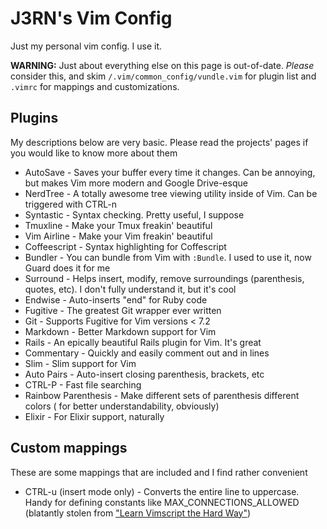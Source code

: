 # J3RN's Vim Config

Just my personal vim config. I use it.

**WARNING:** Just about everything else on this page is out-of-date. *Please*
consider this, and skim `/.vim/common_config/vundle.vim` for plugin list and
`.vimrc` for mappings and customizations.

## Plugins
My descriptions below are very basic. Please read the projects' pages if you
would like to know more about them

- AutoSave - Saves your buffer every time it changes. Can be annoying, but
makes Vim more modern and Google Drive-esque
- NerdTree - A totally awesome tree viewing utility inside of Vim. Can be
triggered with CTRL-n
- Syntastic - Syntax checking. Pretty useful, I suppose
- Tmuxline - Make your Tmux freakin' beautiful
- Vim Airline - Make your Vim freakin' beautiful
- Coffeescript - Syntax highlighting for Coffescript
- Bundler - You can bundle from Vim with `:Bundle`. I used to use it, now Guard
does it for me
- Surround - Helps insert, modify, remove surroundings (parenthesis, quotes,
 etc). I don't fully understand it, but it's cool
- Endwise - Auto-inserts "end" for Ruby code
- Fugitive - The greatest Git wrapper ever written
- Git - Supports Fugitive for Vim versions < 7.2
- Markdown - Better Markdown support for Vim
- Rails - An epically beautiful Rails plugin for Vim. It's great
- Commentary - Quickly and easily comment out and in lines
- Slim - Slim support for Vim
- Auto Pairs - Auto-insert closing parenthesis, brackets, etc
- CTRL-P - Fast file searching
- Rainbow Parenthesis - Make different sets of parenthesis different colors (
for better understandability, obviously)
- Elixir - For Elixir support, naturally

## Custom mappings
These are some mappings that are included and I find rather convenient

- CTRL-u (insert mode only) - Converts the entire line to uppercase. Handy for
defining constants like MAX_CONNECTIONS_ALLOWED (blatantly stolen from ["Learn
Vimscript the Hard Way"](http://learnvimscriptthehardway.stevelosh.com))
